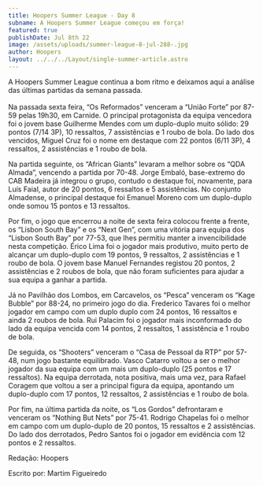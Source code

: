 ```yaml
---
title: Hoopers Summer League - Day 8
subname: A Hoopers Summer League começou em força!
featured: true
publishDate: Jul 8th 22
image: /assets/uploads/summer-league-8-jul-288-.jpg
author: Hoopers
layout: ../../../Layout/single-summer-article.astro
---
```

<!--StartFragment-->

A Hoopers Summer League continua a bom ritmo e deixamos aqui a análise das últimas partidas da semana passada.\
\
Na passada sexta feira, “Os Reformados” venceram a “União Forte” por 87-59 pelas 19h30, em Carnide. O principal protagonista da equipa vencedora foi o jovem base Guilherme Mendes com um duplo-duplo muito sólido: 29 pontos (7/14 3P), 10 ressaltos, 7 assistências e 1 roubo de bola. Do lado dos vencidos, Miguel Cruz foi o nome em destaque com 22 pontos (6/11 3P), 4 ressaltos, 2 assistências e 1 roubo de bola.



Na partida seguinte, os “African Giants” levaram a melhor sobre os “QDA Almada”, vencendo a partida por 70-48. Jorge Embaló, base-extremo do CAB Madeira já integrou o grupo, contudo o destaque foi, novamente, para Luís Faial, autor de 20 pontos, 6 ressaltos e 5 assistências. No conjunto Almadense, o principal destaque foi Emanuel Moreno com um duplo-duplo onde somou 15 pontos e 13 ressaltos. 



Por fim, o jogo que encerrou a noite de sexta feira colocou frente a frente, os “Lisbon South Bay” e os “Next Gen”, com uma vitória para equipa dos “Lisbon South Bay” por 77-53, que lhes permitiu manter a invencibilidade nesta competição. Érico Lima foi o jogador mais produtivo, muito perto de alcançar um duplo-duplo com 19 pontos, 9 ressaltos, 2 assistências e 1 roubo de bola. O jovem base Manuel Fernandes registou 20 pontos, 2 assistências e 2 roubos de bola, que não foram suficientes para ajudar a sua equipa a ganhar a partida.



Já no Pavilhão dos Lombos, em Carcavelos, os “Pesca” venceram os “Kage Bubble” por 88-24, no primeiro jogo do dia. Frederico Tavares foi o melhor jogador em campo com um duplo duplo com 24 pontos, 16 ressaltos e ainda 2 roubos de bola. Rui Palacim foi o jogador mais inconformado do lado da equipa vencida com 14 pontos, 2 ressaltos, 1 assistência e 1 roubo de bola. 



De seguida, os “Shooters” venceram o “Casa de Pessoal da RTP” por 57-48, num jogo bastante equilibrado. Vasco Catarro voltou a ser o melhor jogador da sua equipa com um mais um duplo-duplo (25 pontos e 17 ressaltos). Na equipa derrotada, nota positiva, mais uma vez, para Rafael Coragem que voltou a ser a principal figura da equipa, apontando um duplo-duplo com 17 pontos, 12 ressaltos, 2 assistências e 1 roubo de bola. 



Por fim, na última partida da noite, os “Los Gordos” defrontaram e venceram os “Nothing But Nets” por 75-41. Rodrigo Chapelas foi o melhor em campo com um duplo-duplo de 20 pontos, 15 ressaltos e 2 assistências. Do lado dos derrotados, Pedro Santos foi o jogador em evidência com 12 pontos e 2 ressaltos. 



Redação: Hoopers

Escrito por: Martim Figueiredo



<!--EndFragment-->